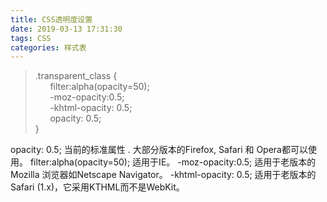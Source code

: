 ```yaml
---
title: CSS透明度设置
date: 2019-03-13 17:31:30
tags: CSS
categories: 样式表
---
```

>.transparent_class {  
&nbsp; &nbsp;&nbsp; &nbsp;filter:alpha(opacity=50);  
&nbsp; &nbsp;&nbsp; &nbsp;-moz-opacity:0.5;  
&nbsp; &nbsp;&nbsp; &nbsp;-khtml-opacity: 0.5;  
&nbsp; &nbsp;&nbsp; &nbsp;opacity: 0.5;  
}  

opacity: 0.5; 当前的标准属性 . 大部分版本的Firefox, Safari 和 Opera都可以使用。
filter:alpha(opacity=50); 适用于IE。
-moz-opacity:0.5; 适用于老版本的Mozilla 浏览器如Netscape Navigator。
-khtml-opacity: 0.5; 适用于老版本的 Safari (1.x)，它采用KTHML而不是WebKit。
